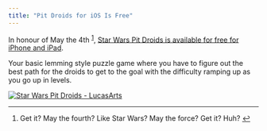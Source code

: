 ```yaml
---
title: "Pit Droids for iOS Is Free"
---
```

<p>In honour of May the 4th <sup id="fnref-20377:1"><a href="#fn-20377:1" rel="footnote">1</a></sup>, <a href="http://click.linksynergy.com/fs-bin/stat?id=6PFrOqNV4B8&offerid=146261&type=3&subid=0&tmpid=1826&RD_PARM1=http%253A%252F%252Fitunes.apple.com%252Fca%252Fapp%252Fstar-wars-pit-droids%252Fid494450386%253Fmt%253D8%2526uo%253D4%2526partnerId%253D30" target="itunes_store">Star Wars Pit Droids is available for free for iPhone and iPad</a>.</p>
<p>Your basic lemming style puzzle game where you have to figure out the best path for the droids to get to the goal with the difficulty ramping up as you go up in levels.</p>
<p><a href="http://click.linksynergy.com/fs-bin/stat?id=6PFrOqNV4B8&offerid=146261&type=3&subid=0&tmpid=1826&RD_PARM1=http%253A%252F%252Fitunes.apple.com%252Fca%252Fapp%252Fstar-wars-pit-droids%252Fid494450386%253Fmt%253D8%2526uo%253D4%2526partnerId%253D30" target="itunes_store"><img src="http://r.mzstatic.com/images/web/linkmaker/badge_appstore-lrg.gif" alt="Star Wars Pit Droids - LucasArts" style="border: 0;"/></a></p>
<div class="footnotes">
<hr />
<ol>
<li id="fn-20377:1">
Get it? May the fourth? Like Star Wars? May the force? Get it? Huh?&#160;<a href="#fnref-20377:1" rev="footnote">&#8617;</a>
</li>
</ol>
</div>
